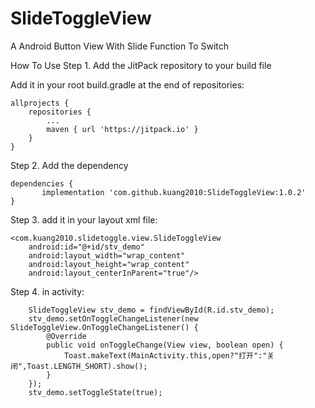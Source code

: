 # SlideToggleView
A Android Button View With Slide Function To Switch

How To Use
Step 1. Add the JitPack repository to your build file

Add it in your root build.gradle at the end of repositories:

	allprojects {
		repositories {
			...
			maven { url 'https://jitpack.io' }
		}
	}
  
  
Step 2. Add the dependency

	dependencies {
	       implementation 'com.github.kuang2010:SlideToggleView:1.0.2'
	}
  
  

Step 3. add it in your layout xml file:


    <com.kuang2010.slidetoggle.view.SlideToggleView
        android:id="@+id/stv_demo"
        android:layout_width="wrap_content"
        android:layout_height="wrap_content"
        android:layout_centerInParent="true"/>
        
        
        
Step 4.  in activity:

        SlideToggleView stv_demo = findViewById(R.id.stv_demo);
        stv_demo.setOnToggleChangeListener(new SlideToggleView.OnToggleChangeListener() {
            @Override
            public void onToggleChange(View view, boolean open) {
                Toast.makeText(MainActivity.this,open?"打开":"关闭",Toast.LENGTH_SHORT).show();
            }
        });
        stv_demo.setToggleState(true);
        
